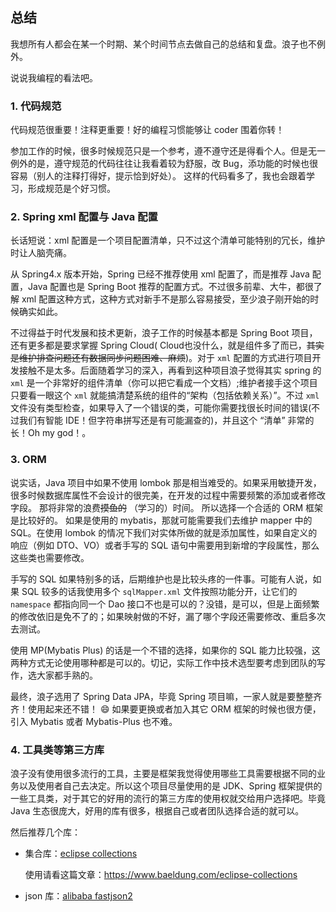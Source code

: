 ## 总结

我想所有人都会在某一个时期、某个时间节点去做自己的总结和复盘。浪子也不例外。

说说我编程的看法吧。

### 1. 代码规范

代码规范很重要！注释更重要！好的编程习惯能够让 coder 围着你转！

参加工作的时候，很多时候规范只是一个参考，遵不遵守还是得看个人。但是无一例外的是，遵守规范的代码往往让我看着较为舒服，改
Bug，添功能的时候也很容易（别人的注释打得好，提示恰到好处）。
这样的代码看多了，我也会跟着学习，形成规范是个好习惯。

### 2. Spring xml 配置与 Java 配置

长话短说：xml 配置是一个项目配置清单，只不过这个清单可能特别的冗长，维护时让人脑壳痛。

从 Spring4.x 版本开始，Spring 已经不推荐使用 xml 配置了，而是推荐 Java 配置，Java 配置也是 Spring Boot
推荐的配置方式。不过很多前辈、大牛，都很了解 xml 配置这种方式，这种方式对新手不是那么容易接受，至少浪子刚开始的时候确实如此。

不过得益于时代发展和技术更新，浪子工作的时候基本都是 Spring Boot 项目，还有更多都是要求掌握 Spring Cloud(
Cloud也没什么，就是组件多了而已，~~其实是维护排查问题还有数据同步问题困难、麻烦~~)。对于 `xml`
配置的方式进行项目开发接触不是太多。后面随着学习的深入，再看到这种项目浪子觉得其实
spring 的 `xml` 是一个非常好的组件清单（你可以把它看成一个文档）;维护者接手这个项目只要看一眼这个 `xml`
就能搞清楚系统的组件的“架构（包括依赖关系）”。不过 `xml`
文件没有类型检查，如果导入了一个错误的类，可能你需要找很长时间的错误(不过我们有智能 IDE！但字符串拼写还是有可能漏查的)，并且这个
“清单” 非常的长！Oh my god！。

### 3. ORM

说实话，Java 项目中如果不使用 lombok 那是相当难受的。如果采用敏捷开发，很多时候数据库属性不会设计的很完美，在开发的过程中需要频繁的添加或者修改字段。
那将非常的浪费~~摸鱼的~~ （学习的）时间。
所以选择一个合适的 ORM 框架是比较好的。
如果是使用的 mybatis，那就可能需要我们去维护 mapper 中的 SQL。在使用 lombok 的情况下我们对实体所做的就是添加属性，如果自定义的响应（例如
DTO、VO）或者手写的 SQL 语句中需要用到新增的字段属性，那么这些类也需要修改。

手写的 SQL 如果特别多的话，后期维护也是比较头疼的一件事。可能有人说，如果 SQL 较多的话我使用多个 `sqlMapper.xml`
文件按照功能分开，让它们的 `namespace` 都指向同一个 Dao 接口不也是可以的？没错，是可以，但是上面频繁的修改依旧是免不了的；如果映射做的不好，漏了哪个字段还需要修改、重启多次去测试。

使用 MP(Mybatis Plus) 的话是一个不错的选择，如果你的 SQL 能力比较强，这两种方式无论使用哪种都是可以的。切记，实际工作中技术选型要考虑到团队的写作，选大家都手熟的。

最终，浪子选用了 Spring Data JPA，毕竟 Spring 项目嘛，一家人就是要整整齐齐！使用起来还不错！ :smile: 如果要更换或者加入其它
ORM
框架的时候也很方便，引入 Mybatis 或者 Mybatis-Plus 也不难。

### 4. 工具类等第三方库

浪子没有使用很多流行的工具，主要是框架我觉得使用哪些工具需要根据不同的业务以及使用者自己去决定。所以这个项目尽量使用的是
JDK、Spring 框架提供的一些工具类，对于其它的好用的流行的第三方库的使用权就交给用户选择吧。毕竟 Java
生态很庞大，好用的库有很多，根据自己或者团队选择合适的就可以。

然后推荐几个库：

- 集合库：[eclipse collections](https://www.eclipse.org/collections/)

  使用请看这篇文章：https://www.baeldung.com/eclipse-collections

- json 库：[alibaba fastjson2](https://alibaba.github.io/fastjson2/)
